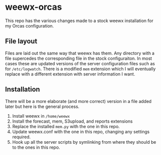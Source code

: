 # weewx-orcas
This repo has the various changes made to a stock weewx installation
for my Orcas configuration.

## File layout
Files are laid out the same way that weewx has them. Any directory
with a file supercedes the corresponding file in the stock
configuraiton. In most cases these are updated versions of the 
server configuration files such as for `/etc/logwatch`. There is a
modified `mem` extension which I will eventually replace with a
different extension with server information I want.

## Installation
There will be a more elaborate (and more correct) version in a file
added later but here is the general process.
1. Install weewx in `/home/weewx`
2. Install the forecast, mem, S3upload, and reports extensions
3. Replace the installed `mem.py` with the one in this repo.
3. Update weewx.conf with the one in this repo, changing any settings
required.
4. Hook up all the server scripts by symlinking from where they should
be to the ones in this repo.
